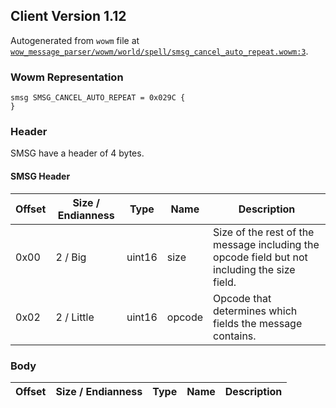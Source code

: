 ## Client Version 1.12

Autogenerated from `wowm` file at [`wow_message_parser/wowm/world/spell/smsg_cancel_auto_repeat.wowm:3`](https://github.com/gtker/wow_messages/tree/main/wow_message_parser/wowm/world/spell/smsg_cancel_auto_repeat.wowm#L3).

### Wowm Representation
```rust,ignore
smsg SMSG_CANCEL_AUTO_REPEAT = 0x029C {
}
```
### Header
SMSG have a header of 4 bytes.

#### SMSG Header
| Offset | Size / Endianness | Type   | Name   | Description |
| ------ | ----------------- | ------ | ------ | ----------- |
| 0x00   | 2 / Big           | uint16 | size   | Size of the rest of the message including the opcode field but not including the size field.|
| 0x02   | 2 / Little        | uint16 | opcode | Opcode that determines which fields the message contains.|
### Body
| Offset | Size / Endianness | Type | Name | Description |
| ------ | ----------------- | ---- | ---- | ----------- |
